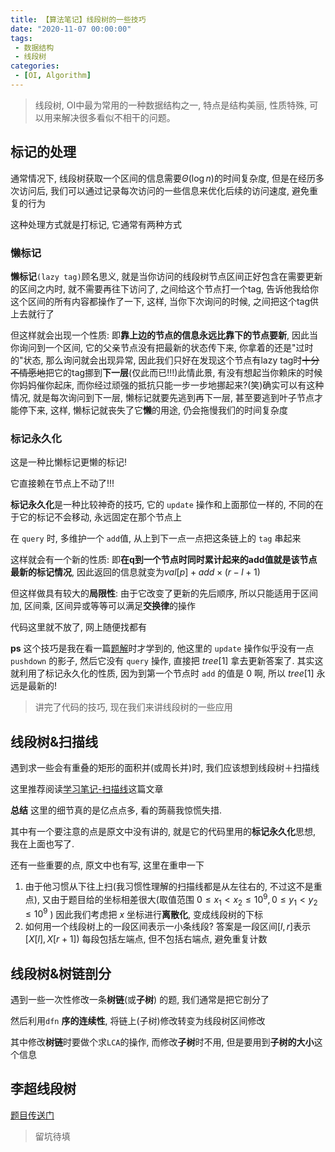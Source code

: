 ```yaml
---
title: 【算法笔记】线段树的一些技巧
date: "2020-11-07 00:00:00"
tags:
 - 数据结构
 - 线段树
categories:
 - [OI, Algorithm]
---
```


> 线段树, OI中最为常用的一种数据结构之一, 特点是结构美丽, 性质特殊, 可以用来解决很多看似不相干的问题。

<!--more-->

## 标记的处理

通常情况下, 线段树获取一个区间的信息需要$\Theta{(\log n)}$的时间复杂度, 但是在经历多次访问后, 我们可以通过记录每次访问的一些信息来优化后续的访问速度, 避免重复的行为

这种处理方式就是打标记, 它通常有两种方式

### 懒标记

**懒标记**$\texttt{(lazy tag)}$顾名思义, 就是当你访问的线段树节点区间正好包含在需要更新的区间之内时, 就不需要再往下访问了, 之间给这个节点打一个tag, 告诉他我给你这个区间的所有内容都操作了一下, 这样, 当你下次询问的时候, 之间把这个tag供上去就行了

但这样就会出现一个性质: 即**靠上边的节点的信息永远比靠下的节点要新**, 因此当你询问到一个区间, 它的父亲节点没有把最新的状态传下来, 你拿着的还是"过时的"状态, 那么询问就会出现异常, 因此我们只好在发现这个节点有lazy tag时~~十分不情愿地~~把它的tag挪到**下一层**(仅此而已!!!)此情此景, 有没有想起当你赖床的时候你妈妈催你起床, 而你经过顽强的抵抗只能一步一步地挪起来?(笑)确实可以有这种情况, 就是每次询问到下一层, 懒标记就要先逃到再下一层, 甚至要逃到叶子节点才能停下来, 这样, 懒标记就丧失了它**懒**的用途, 仍会拖慢我们的时间复杂度

### 标记永久化

这是一种比懒标记更懒的标记!

它直接赖在节点上不动了!!!

**标记永久化**是一种比较神奇的技巧, 它的 `update` 操作和上面那位一样的, 不同的在于它的标记不会移动, 永远固定在那个节点上

在 `query` 时, 多维护一个 `add`值, 从上到下一点一点把这条链上的 `tag` 串起来

这样就会有一个新的性质: 即**在q到一个节点时同时累计起来的add值就是该节点最新的标记情况**, 因此返回的信息就变为$val[p] + add \times (r - l + 1)$


但这样做具有较大的**局限性**: 由于它改变了更新的先后顺序, 所以只能适用于区间加, 区间乘, 区间异或等等可以满足**交换律**的操作


代码这里就不放了, 网上随便找都有

**ps** 这个技巧是我在看一篇[题解](https://ncc79601.blog.luogu.org/scan-line)时才学到的, 他这里的 `update` 操作似乎没有一点 `pushdown` 的影子, 然后它没有 $\texttt{query}$ 操作, 直接把 $tree[1]$ 拿去更新答案了. 其实这就利用了标记永久化的性质, 因为到第一个节点时 $\texttt{add}$ 的值是 $0$ 啊, 所以 $tree[1]$ 永远是最新的!

> 讲完了代码的技巧, 现在我们来讲线段树的一些应用

## 线段树&扫描线

遇到求一些会有重叠的矩形的面积并(或周长并)时, 我们应该想到线段树＋扫描线

这里推荐阅读[学习笔记-扫描线](https://ncc79601.blog.luogu.org/scan-line)这篇文章

**总结** 这里的细节真的是亿点点多, 看的蒟蒻我惊慌失措.

其中有一个要注意的点是原文中没有讲的, 就是它的代码里用的**标记永久化**思想, 我在上面也写了.

还有一些重要的点, 原文中也有写, 这里在重申一下

1. 由于他习惯从下往上扫(我习惯性理解的扫描线都是从左往右的, 不过这不是重点), 又由于题目给的坐标相差很大(取值范围 $0\leq x_1<x_2\leq10^9,0\leq y_1<y_2\leq10^9$ ) 因此我们考虑把 $x$ 坐标进行**离散化**, 变成线段树的下标
2. 如何用一个线段树上的一段区间表示一小条线段? 答案是一段区间$[l, r]$表示 $[X[l], X[r + 1])$ 每段包括左端点, 但不包括右端点, 避免重复计数


## 线段树&树链剖分

遇到一些一次性修改一条**树链**(或**子树**) 的题, 我们通常是把它剖分了

然后利用$\texttt{dfn}$ **序的连续性**, 将链上(子树)修改转变为线段树区间修改

其中修改**树链**时要做个求$\texttt{LCA}$的操作, 而修改**子树**时不用, 但是要用到**子树的大小**这个信息

## 李超线段树

[题目传送门](https://www.luogu.com.cn/problem/P4097)

> 留坑待填